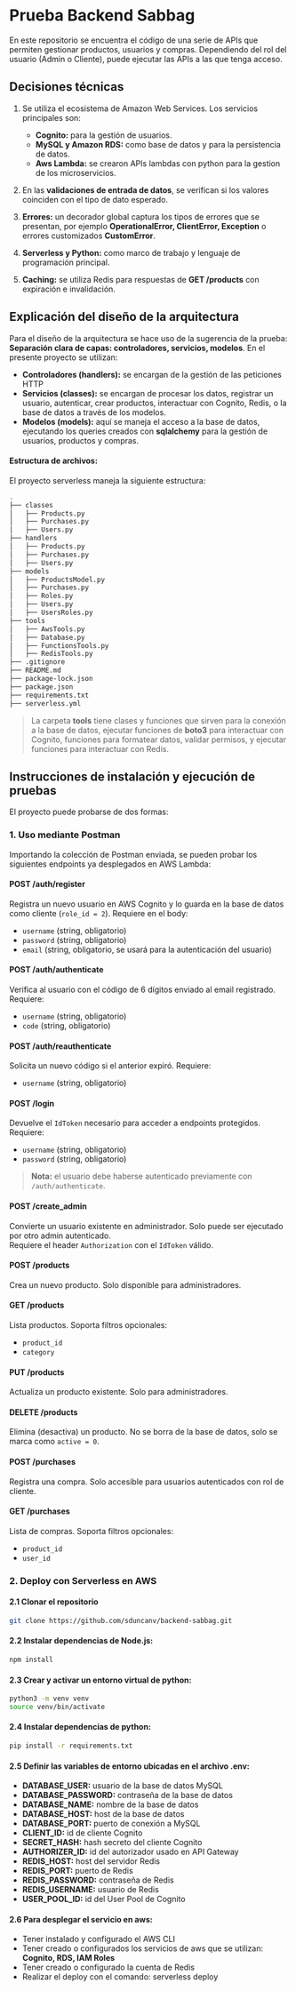 # Prueba Backend Sabbag

En este repositorio se encuentra el código de una serie de APIs que permiten gestionar productos, usuarios y compras. Dependiendo del rol del usuario (Admin o Cliente), puede ejecutar las APIs a las que tenga acceso.


## Decisiones técnicas

1. Se utiliza el ecosistema de Amazon Web Services. Los servicios principales son:

    - **Cognito:** para la gestión de usuarios.
    - **MySQL y Amazon RDS:** como base de datos y para la persistencia de datos.
    - **Aws Lambda:** se crearon APIs lambdas con python para la gestion de los microservicios.

2. En las **validaciones de entrada de datos**, se verifican si los valores coinciden con el tipo de dato esperado.

3. **Errores:** un decorador global captura los tipos de errores que se presentan, por ejemplo **OperationalError, ClientError, Exception** o errores customizados **CustomError**.

4. **Serverless y Python:** como marco de trabajo y lenguaje de programación principal.

5. **Caching:** se utiliza Redis para respuestas de **GET /products** con expiración e invalidación.

## Explicación del diseño de la arquitectura

Para el diseño de la arquitectura se hace uso de la sugerencia de la prueba: **Separación clara de capas: controladores, servicios, modelos**.
En el presente proyecto se utilizan:
- **Controladores (handlers):** se encargan de la gestión de las peticiones HTTP
- **Servicios (classes):** se encargan de procesar los datos, registrar un usuario, autenticar, crear productos, interactuar con Cognito, Redis, o la base de datos a través de los modelos. 
- **Modelos (models):** aquí se maneja el acceso a la base de datos, ejecutando los queries creados con **sqlalchemy** para la gestión de usuarios, productos y compras.

#### Estructura de archivos:
El proyecto serverless maneja la siguiente estructura:
```bash
.
├── classes
│   ├── Products.py
│   ├── Purchases.py
│   ├── Users.py
├── handlers
│   ├── Products.py
│   ├── Purchases.py
│   ├── Users.py
├── models
│   ├── ProductsModel.py
│   ├── Purchases.py
│   ├── Roles.py
│   ├── Users.py
│   ├── UsersRoles.py
├── tools
│   ├── AwsTools.py
│   ├── Database.py
│   ├── FunctionsTools.py
│   ├── RedisTools.py
├── .gitignore
├── README.md
├── package-lock.json
├── package.json
├── requirements.txt
├── serverless.yml
```
> La carpeta **tools** tiene clases y funciones que sirven para la conexión a la base de datos, ejecutar funciones de **boto3** para interactuar con Cognito, funciones para formatear datos, validar permisos, y ejecutar funciones para interactuar con Redis.

## Instrucciones de instalación y ejecución de pruebas

El proyecto puede probarse de dos formas:

### 1. Uso mediante Postman

Importando la colección de Postman enviada, se pueden probar los siguientes endpoints ya desplegados en AWS Lambda:

#### **POST /auth/register**
Registra un nuevo usuario en AWS Cognito y lo guarda en la base de datos como cliente (`role_id = 2`). Requiere en el body:

- `username` (string, obligatorio)  
- `password` (string, obligatorio)  
- `email` (string, obligatorio, se usará para la autenticación del usuario)

#### **POST /auth/authenticate**
Verifica al usuario con el código de 6 dígitos enviado al email registrado. Requiere:

- `username` (string, obligatorio)  
- `code` (string, obligatorio)

#### **POST /auth/reauthenticate**
Solicita un nuevo código si el anterior expiró. Requiere:

- `username` (string, obligatorio)

#### **POST /login**
Devuelve el `IdToken` necesario para acceder a endpoints protegidos. Requiere:

- `username` (string, obligatorio)  
- `password` (string, obligatorio)

> **Nota:** el usuario debe haberse autenticado previamente con `/auth/authenticate`.

#### **POST /create_admin**
Convierte un usuario existente en administrador. Solo puede ser ejecutado por otro admin autenticado.  
Requiere el header `Authorization` con el `IdToken` válido.


#### **POST /products**
Crea un nuevo producto. Solo disponible para administradores.


#### **GET /products**
Lista productos. Soporta filtros opcionales:

- `product_id`  
- `category`


#### **PUT /products**
Actualiza un producto existente. Solo para administradores.


#### **DELETE /products**
Elimina (desactiva) un producto. No se borra de la base de datos, solo se marca como `active = 0`.


#### **POST /purchases**
Registra una compra. Solo accesible para usuarios autenticados con rol de cliente.


#### **GET /purchases**
Lista de compras. Soporta filtros opcionales:

- `product_id`  
- `user_id`


### 2. Deploy con Serverless en AWS

#### 2.1 Clonar el repositorio
``` bash
git clone https://github.com/sduncanv/backend-sabbag.git
```

#### 2.2 Instalar dependencias de Node.js:
``` bash
npm install
```

#### 2.3 Crear y activar un entorno virtual de python:
``` bash
python3 -m venv venv
source venv/bin/activate
```

#### 2.4 Instalar dependencias de python:
``` bash
pip install -r requirements.txt
```

#### 2.5 Definir las variables de entorno ubicadas en el archivo .env:
- **DATABASE_USER:** usuario de la base de datos MySQL
- **DATABASE_PASSWORD:** contraseña de la base de datos
- **DATABASE_NAME:** nombre de la base de datos
- **DATABASE_HOST:** host de la base de datos
- **DATABASE_PORT:** puerto de conexión a MySQL
- **CLIENT_ID:** id de cliente Cognito
- **SECRET_HASH:** hash secreto del cliente Cognito
- **AUTHORIZER_ID:** id del autorizador usado en API Gateway
- **REDIS_HOST:** host del servidor Redis
- **REDIS_PORT:** puerto de Redis
- **REDIS_PASSWORD:** contraseña de Redis
- **REDIS_USERNAME:** usuario de Redis
- **USER_POOL_ID:** id del User Pool de Cognito

#### 2.6 Para desplegar el servicio en aws:
- Tener instalado y configurado el AWS CLI
- Tener creado o configurados los servicios de aws que se utilizan: **Cognito, RDS, IAM Roles**
- Tener creado o configurado la cuenta de Redis
- Realizar el deploy con el comando: serverless deploy

